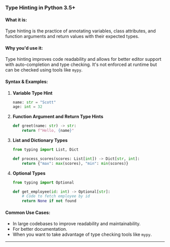 ### Type Hinting in Python 3.5+

#### What it is:
Type hinting is the practice of annotating variables, class attributes, and function arguments and return values with their expected types. 

#### Why you'd use it:
Type hinting improves code readability and allows for better editor support with auto-completion and type checking. It's not enforced at runtime but can be checked using tools like `mypy`.

#### Syntax & Examples:

1. **Variable Type Hint**
    ```python
    name: str = "Scott"
    age: int = 32
    ```
  
2. **Function Argument and Return Type Hints**
    ```python
    def greet(name: str) -> str:
        return f"Hello, {name}"
    ```

3. **List and Dictionary Types**
    ```python
    from typing import List, Dict

    def process_scores(scores: List[int]) -> Dict[str, int]:
        return {"max": max(scores), "min": min(scores)}
    ```

4. **Optional Types**
    ```python
    from typing import Optional

    def get_employee(id: int) -> Optional[str]:
        # Code to fetch employee by id
        return None if not found
    ```

#### Common Use Cases:
- In large codebases to improve readability and maintainability.
- For better documentation.
- When you want to take advantage of type checking tools like `mypy`.

---